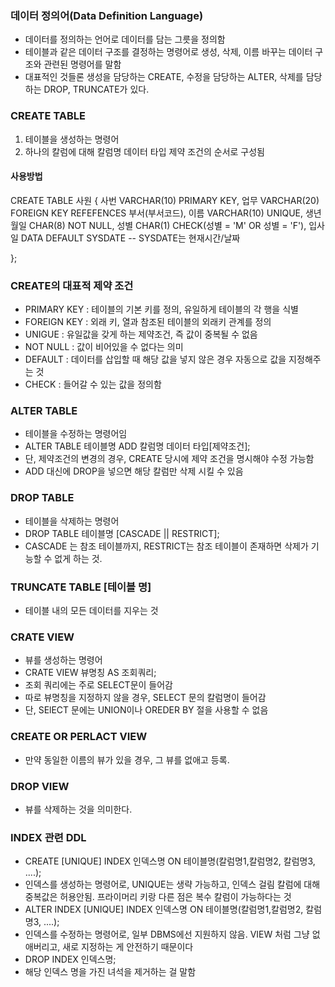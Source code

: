 ### 데이터 정의어(Data Definition Language)
- 데이터를 정의하는 언어로 데이터를 담는 그릇을 정의함
- 테이블과 같은 데이터 구조를 결정하는 명령어로 생성, 삭제, 이름 바꾸는 데이터 구조와 관련된 명령어를 말함
- 대표적인 것들론 생성을 담당하는 CREATE, 수정을 담당하는 ALTER, 삭제를 담당하는 DROP, TRUNCATE가 있다.

### CREATE TABLE
1. 테이블을 생성하는 명령어
2. 하나의 칼럼에 대해 칼럼명 데이터 타입 제약 조건의 순서로 구성됨

#### 사용방법
CREATE TABLE 사원
{
  사번 VARCHAR(10) PRIMARY KEY,
  업무 VARCHAR(20) FOREIGN KEY REFEFENCES 부서(부서코드),
  이름 VARCHAR(10) UNIQUE,
  생년월일 CHAR(8) NOT NULL,
  성별 CHAR(1) CHECK(성별 = 'M' OR 성별 = 'F'),
  입사일 DATA DEFAULT SYSDATE -- SYSDATE는 현재시간/날짜

};

### CREATE의 대표적 제약 조건
- PRIMARY KEY : 테이블의 기본 키를 정의, 유일하게 테이블의 각 행을 식별
- FOREIGN KEY : 외래 키, 열과 참조된 테이블의 외래키 관계를 정의
- UNIGUE : 유일값을 갖게 하는 제약조건, 즉 값이 중복될 수 없음
- NOT NULL :  값이 비어있을 수 없다는 의미
- DEFAULT : 데이터를 삽입할 때 해당 값을 넣지 않은 경우 자동으로 값을 지정해주는 것
- CHECK : 들어갈 수 있는 값을 정의함

### ALTER TABLE
- 테이블을 수정하는 명령어임
- ALTER TABLE 테이블명  ADD 칼럼명 데이터 타입[제약조건];
- 단, 제약조건의 변경의 경우, CREATE 당시에 제약 조건을 명시해야 수정 가능함
- ADD 대신에 DROP을 넣으면 해당 칼럼만 삭제 시킬 수 있음

### DROP TABLE
- 테이블을 삭제하는 명령어
- DROP TABLE 테이블명 [CASCADE || RESTRICT];
- CASCADE 는 참조 테이블까지, RESTRICT는 참조 테이블이 존재하면 삭제가 기능할 수 없게 하는 것.

### TRUNCATE TABLE [테이블 명]
- 테이블 내의 모든 데이터를 지우는 것

### CRATE VIEW
- 뷰를 생성하는 명령어
- CRATE VIEW 뷰명칭 AS 조회쿼리;
- 조회 쿼리에는 주로 SELECT문이 들어감
- 따로 뷰명칭을 지정하지 않을 경우, SELECT 문의 칼럼명이 들어감
- 단, SElECT 문에는 UNION이나 OREDER BY 절을 사용할 수 없음

### CREATE OR PERLACT VIEW
- 만약 동일한 이름의 뷰가 있을 경우, 그 뷰를 없애고 등록.

### DROP VIEW
- 뷰를 삭제하는 것을 의미한다.

### INDEX 관련 DDL
- CREATE [UNIQUE] INDEX 인덱스명 ON 테이블명(칼럼명1,칼럼명2, 칼럼명3, ....);
- 인덱스를 생성하는 명령어로, UNIQUE는 생략 가능하고, 인덱스 걸림 칼럼에 대해 중복값은 허용안됨. 프라이머리 키랑 다른 점은 복수 칼럼이 가능하다는 것
- ALTER INDEX [UNIQUE] INDEX 인덱스명 ON 테이블명(칼럼명1,칼럼명2, 칼럼명3, ....);
- 인덱스를 수정하는 명령어로, 일부 DBMS에선 지원하지 않음. VIEW 처럼 그냥 없애버리고, 새로 지정하는 게 안전하기 때문이다
- DROP INDEX 인덱스명;
- 해당 인덱스 명을 가진 녀석을 제거하는 걸 말함




